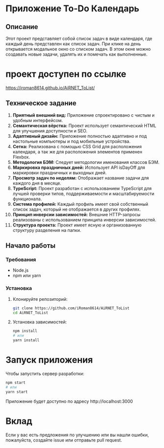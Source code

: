 # Приложение To-Do Календарь

## Описание

Этот проект представляет собой список задач в виде календаря, где каждый день представлен как список задач. При клике на день открывается модальное окно со списком задач. В этом окне можно создавать новые задачи, удалять их и помечать как выполненные.

# проект доступен по ссылке 
https://iroman8614.github.io/AiRNET_ToList/

## Техническое задание

1. **Приятный внешний вид:** Приложение спроектировано с чистым и удобным интерфейсом.
2. **Семантическая вёрстка:** Проект использует семантический HTML для улучшения доступности и SEO.
3. **Адаптивный дизайн:** Приложение полностью адаптивно и под настольные компьютеры и под мобильные устройства.
4. **Сетка:** Реализована с помощью CSS Grid для расположения календаря, а так же для расположения элементов применен Flexbox.
5. **Методология БЭМ:** Следует методологии именования классов БЭМ.
6. **Маркировка праздничных дней:** Использует API isDayOff для маркировки праздничных и выходных дней.
7. **Просмотр задач по неделям:** Отображает название задачи для каждого дня в месяце.
8. **TypeScript:** Проект разработан с использованием TypeScript для лучшей проверки типов, поддерживаемости и масштабируемости функционала.
9. **Система профилей:** Каждый профиль имеет свой собственный список задач, который не отображается в других профилях.
10. **Принцип инверсии зависимостей:** Внешние HTTP-запросы реализованы с использованием принципа инверсии зависимостей.
11. **Структура проекта:** Проект имеет ясную и организованную структуру разделения на папки.

## Начало работы

### Требования

- Node.js
- npm или yarn

### Установка

1. Клонируйте репозиторий:

   ```bash
   git clone https://github.com/iRoman8614/AiRNET_ToList
   cd AiRNET_ToList
   ```

2. Установка зависимостей:

   ```bash
   npm install
   # или
   yarn install
   ```

# Запуск приложения
Чтобы запустить сервер разработки:

   ```bash
   npm start
   # или
   yarn start
   ```

Приложение будет доступно по адресу http://localhost:3000

# Вклад
Если у вас есть предложения по улучшению или вы нашли ошибки, пожалуйста, создайте issue или отправьте pull request.